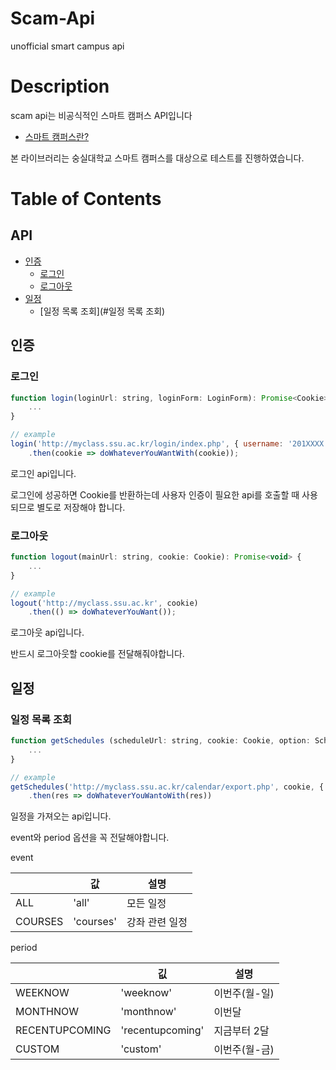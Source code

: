 # Scam-Api
unofficial smart campus api

# Description
scam api는 비공식적인 스마트 캠퍼스 API입니다

* [스마트 캠퍼스란?](https://m.blog.naver.com/PostView.nhn?blogId=ewhacism&logNo=50194143571&proxyReferer=https:%2F%2Fwww.google.com%2F)

본 라이브러리는 숭실대학교 스마트 캠퍼스를 대상으로 테스트를 진행하였습니다.

# Table of Contents
## API
   - [인증](#인증)
       * [로그인](#로그인)
       * [로그아웃](#로그이웃)
   - [일정](#일정)
       * [일정 목록 조회](#일정 목록 조회)
 
 ## 인증
 ### 로그인
```javascript
function login(loginUrl: string, loginForm: LoginForm): Promise<Cookie> {
    ...
}

// example
login('http://myclass.ssu.ac.kr/login/index.php', { username: '201XXXX', password: 'XXXXXXX' })
    .then(cookie => doWhateverYouWantWith(cookie));
```

로그인 api입니다.

로그인에 성공하면 Cookie를 반환하는데 사용자 인증이 필요한 api를 호출할 때 사용되므로 별도로 저장해야 합니다.

### 로그아웃
```javascript
function logout(mainUrl: string, cookie: Cookie): Promise<void> {
    ...
}

// example
logout('http://myclass.ssu.ac.kr', cookie)
    .then(() => doWhateverYouWant());
```

로그아웃 api입니다.

반드시 로그아웃할 cookie를 전달해줘야합니다.

## 일정
### 일정 목록 조회
```javascript
function getSchedules (scheduleUrl: string, cookie: Cookie, option: ScheduleExportOption): Promise<CalendarResponse> {
    ...
}

// example
getSchedules('http://myclass.ssu.ac.kr/calendar/export.php', cookie, { event: ScheduleEvent.ALL, period: SchedulePeriod.WEEKNOW })
    .then(res => doWhateverYouWantoWith(res))
```

일정을 가져오는 api입니다.

event와 period 옵션을 꼭 전달해야합니다. 

event

|   | 값 | 설명 |
|---|----------------|------------------|
| ALL  |      'all'          |        모든 일정          |
| COURSES  |   'courses'             |        강좌 관련 일정          |

period

|   | 깂 | 설명 |
|---|----------------|------------------|
| WEEKNOW  |       'weeknow'         |          이번주(월-일)        |
|  MONTHNOW |       'monthnow'         |           이번달       |
|  RECENTUPCOMING |    'recentupcoming'            |      지금부터 2달            |
| CUSTOM  |      'custom'          |        이번주(월-금)          |
